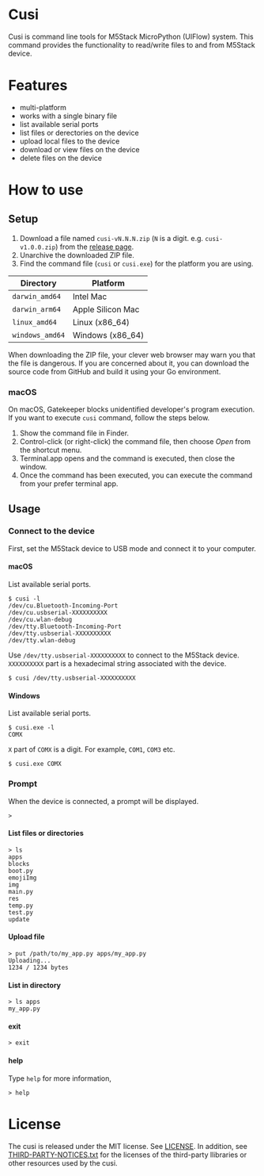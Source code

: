 # Cusi
Cusi is command line tools for M5Stack MicroPython (UIFlow) system.
This command provides the functionality to read/write files to and from M5Stack device.

# Features
* multi-platform
* works with a single binary file
* list available serial ports
* list files or derectories on the device
* upload local files to the device
* download or view files on the device
* delete files on the device

# How to use
## Setup
1. Download a file named `cusi-vN.N.N.zip` (`N` is a digit. e.g. `cusi-v1.0.0.zip`) from the [release page](https://github.com/zuku/cusi/releases/latest).
2. Unarchive the downloaded ZIP file.
3. Find the command file (`cusi` or `cusi.exe`) for the platform you are using.

|Directory      |Platform         |
|---------------|-----------------|
|`darwin_amd64` |Intel Mac        |
|`darwin_arm64` |Apple Silicon Mac|
|`linux_amd64`  |Linux (x86_64)   |
|`windows_amd64`|Windows (x86_64) |

When downloading the ZIP file, your clever web browser may warn you that the file is dangerous.
If you are concerned about it, you can download the source code from GitHub and build it using your Go environment.

### macOS
On macOS, Gatekeeper blocks unidentified developer's program execution.
If you want to execute `cusi` command, follow the steps below.

1. Show the command file in Finder.
2. Control-click (or right-click) the command file, then choose _Open_ from the shortcut menu.
3. Terminal.app opens and the command is executed, then close the window.
4. Once the command has been executed, you can execute the command from your prefer terminal app.

## Usage

### Connect to the device

First, set the M5Stack device to USB mode and connect it to your computer.

#### macOS
List available serial ports.

```
$ cusi -l
/dev/cu.Bluetooth-Incoming-Port
/dev/cu.usbserial-XXXXXXXXXX
/dev/cu.wlan-debug
/dev/tty.Bluetooth-Incoming-Port
/dev/tty.usbserial-XXXXXXXXXX
/dev/tty.wlan-debug
```
Use `/dev/tty.usbserial-XXXXXXXXXX` to connect to the M5Stack device.
`XXXXXXXXXX` part is a hexadecimal string associated with the device.

```
$ cusi /dev/tty.usbserial-XXXXXXXXXX
```

#### Windows
List available serial ports.

```
$ cusi.exe -l
COMX
```
`X` part of `COMX` is a digit. For example, `COM1`, `COM3` etc.

```
$ cusi.exe COMX
```

### Prompt
When the device is connected, a prompt will be displayed.

```
>
```
#### List files or directories
```
> ls
apps
blocks
boot.py
emojiImg
img
main.py
res
temp.py
test.py
update
```

#### Upload file
```
> put /path/to/my_app.py apps/my_app.py
Uploading...
1234 / 1234 bytes
```

#### List in directory
```
> ls apps
my_app.py
```

#### exit
```
> exit
```

#### help
Type `help` for more information,
```
> help
```

# License
The cusi is released under the MIT license. See [LICENSE](./LICENSE).
In addition, see [THIRD-PARTY-NOTICES.txt](./THIRD-PARTY-NOTICES.txt) for the licenses of the third-party llibraries or other resources used by the cusi.
